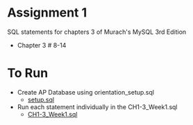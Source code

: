 # Assignment 1
SQL statements for chapters 3 of Murach's MySQL 3rd Edition
* Chapter 3 # 8-14

# To Run
* Create AP Database using orientation_setup.sql
    * [setup.sql](../database_build_files/setup.sql)
* Run each statement individually in the CH1-3_Week1.sql
    * [CH1-3_Week1.sql](CH1-3_Week1.sql)